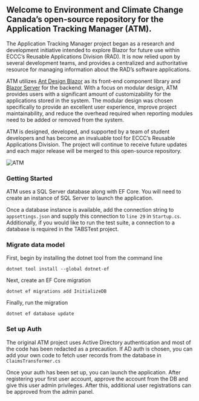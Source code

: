 <h2>Welcome to Environment and Climate Change Canada’s open-source repository for the Application Tracking Manager (ATM).</h2>

<p>The Application Tracking Manager project began as a research and development initiative intended to explore Blazor for future use within ECCC’s Reusable Applications Division (RAD). It is now relied upon by several development teams, and provides a centralized and authoritative resource for managing information about the RAD’s software applications.<br>

ATM utilizes <a href="https://github.com/ant-design-blazor">Ant Design Blazor</a> as its front-end component library and <a href="https://github.com/dotnet/blazor">Blazor Server</a> for the backend. With a focus on modular design, ATM provides users with a significant amount of customizability for the applications stored in the system. The modular design was chosen specifically to provide an excellent user experience, improve project maintainability, and reduce the overhead required when reporting modules need to be added or removed from the system.<br>

ATM is designed, developed, and supported by a team of student developers and has become an invaluable tool for ECCC’s Reusable Applications Division. The project will continue to receive future updates and each major release will be merged to this open-source repository.</p>

 <img src="https://szcz.dev/files/atm.png" alt="ATM"> 

<h3>Getting Started</h3>

ATM uses a SQL Server database along with EF Core. You will need to create an instance of SQL Server to launch the application. <br>

Once a database instance is available, add the connection string to `appsettings.json` and supply this connection to `line 29` in `Startup.cs`. Additionally, if you would like to run the test suite, a connection to a database is required in the TABSTest project.

<h3>Migrate data model</h3>

First, begin by installing the dotnet tool from the command line

`dotnet tool install --global dotnet-ef`

Next, create an EF Core migration

`dotnet ef migrations add InitializeDB`

Finally, run the migration

`dotnet ef database update`

<h3>Set up Auth</h3>

The original ATM project uses Active Directory authentication and most of the code has been redacted as a precaution. If AD auth is chosen, you can add your own code to fetch user records from the database in `ClaimsTransformer.cs`

Once your auth has been set up, you can launch the application. After registering your first user account, approve the account from the DB and give this user admin privileges. After this, additional user registrations can be approved from the admin panel.

